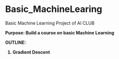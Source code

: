 # Basic_MachineLearing

Basic Machine Learning Project of AI CLUB

<b> Purpose: Build a course on basic Machine Learning 
  
OUTLINE:
  1. Gradient Descent

